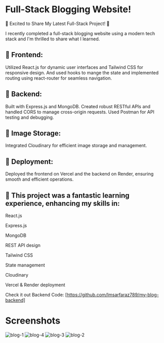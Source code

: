 
# Full-Stack Blogging Website! 

🚀 Excited to Share My Latest Full-Stack Project! 🚀

I recently completed a full-stack blogging website using a modern tech stack and I'm thrilled to share what I learned.

## 🔹 Frontend:
Utilized React.js for dynamic user interfaces and Tailwind CSS for responsive design. And used hooks to mange the state and implemented routing using react-router for seamless navigation.

## 🔹 Backend: 
Built with Express.js and MongoDB. Created robust RESTful APIs and handled CORS to manage cross-origin requests. Used Postman for API testing and debugging.

## 🔹 Image Storage: 
Integrated Cloudinary for efficient image storage and management.

## 🔹 Deployment: 
Deployed the frontend on Vercel and the backend on Render, ensuring smooth and efficient operations.

## 🔹 This project was a fantastic learning experience, enhancing my skills in:

React.js

Express.js

MongoDB

REST API design

Tailwind CSS

State management

Cloudinary

Vercel & Render deployment

Check it out Backend Code: [https://github.com/Imsarfaraz789/my-blog-backend]

# Screenshots

![blog-1](https://github.com/Imsarfaraz789/my-blog/assets/90414691/a989f7d4-61a6-4793-8c08-585c0bab76f1)
![blog-4](https://github.com/Imsarfaraz789/my-blog/assets/90414691/88fa4ad1-7738-498a-9ef1-1e689489df68)
![blog-3](https://github.com/Imsarfaraz789/my-blog/assets/90414691/00201333-7778-4873-81c8-5abd417f8ac0)
![blog-2](https://github.com/Imsarfaraz789/my-blog/assets/90414691/792d715b-6863-4e81-90e5-df40b1df5f3b)


